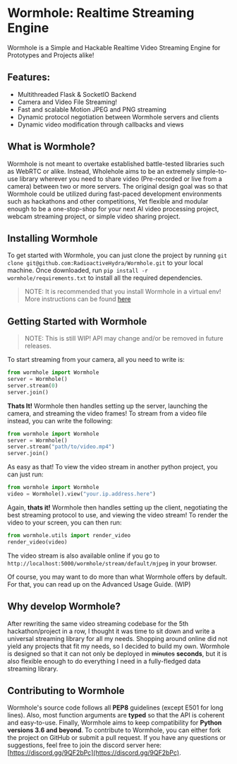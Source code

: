 # Wormhole: Realtime Streaming Engine
Wormhole is a Simple and Hackable Realtime Video Streaming Engine for Prototypes and Projects alike!

## Features:
- Multithreaded Flask & SocketIO Backend
- Camera and Video File Streaming!
- Fast and scalable Motion JPEG and PNG streaming
- Dynamic protocol negotiation between Wormhole servers and clients
- Dynamic video modification through callbacks and views

## What is Wormhole?
Wormhole is not meant to overtake established battle-tested libraries such as WebRTC or alike. Instead, Wholehole aims to be an extremely simple-to-use library wherever you need to share video (Pre-recorded or live from a camera) between two or more servers. The original design goal was so that Wormhole could be utilized during fast-paced development environments such as hackathons and other competitions, Yet flexible and modular enough to be a one-stop-shop for your next AI video processing project, webcam streaming project, or simple video sharing project.

## Installing Wormhole
To get started with Wormhole, you can just clone the project by running `git clone git@github.com:RadioactiveHydra/Wormhole.git` to your local machine.
Once downloaded, run `pip install -r wormhole/requirements.txt` to install all the required dependencies.
> NOTE: It is recommended that you install Wormhole in a virtual env! More instructions can be found [here](https://www.freecodecamp.org/news/how-to-setup-virtual-environments-in-python/)

## Getting Started with Wormhole
> NOTE: This is still WIP! API may change and/or be removed in future releases.  

To start streaming from your camera, all you need to write is:
```py
from wormhole import Wormhole
server = Wormhole()
server.stream(0)
server.join()
```

**Thats It!** Wormhole then handles setting up the server, launching the camera, and streaming the video frames!
To stream from a video file instead, you can write the following:
```py
from wormhole import Wormhole
server = Wormhole()
server.stream("path/to/video.mp4")
server.join()
```

As easy as that! To view the video stream in another python project, you can just run:
```py
from wormhole import Wormhole
video = Wormhole().view("your.ip.address.here")
```

Again, **thats it!** Wormhole then handles setting up the client, negotiating the best streaming protocol to use, and viewing the video stream! To render the video to your screen, you can then run:
```py
from wormhole.utils import render_video
render_video(video)
```
The video stream is also available online if you go to `http://localhost:5000/wormhole/stream/default/mjpeg` in your browser.

Of course, you may want to do more than what Wormhole offers by default. For that, you can read up on the Advanced Usage Guide. (WIP)

## Why develop Wormhole?
After rewriting the same video streaming codebase for the 5th hackathon/project in a row, I thought it was time to sit down and write a universal streaming library for all my needs. Shopping around online did not yield any projects that fit my needs, so I decided to build my own. Wormhole is designed so that it can not only be deployed in ~~minutes~~ **seconds**, but it is also flexible enough to do everything I need in a fully-fledged data streaming library.

## Contributing to Wormhole
Wormhole's source code follows all **PEP8** guidelines (except E501 for long lines). Also, most function arguments are **typed** so that the API is coherent and easy-to-use. Finally, Wormhole aims to keep compatibility for **Python versions 3.6 and beyond**. To contribute to Wormhole, you can either fork the project on GitHub or submit a pull request. If you have any questions or suggestions, feel free to join the discord server here: [https://discord.gg/9QF2bPc](https://discord.gg/9QF2bPc).
